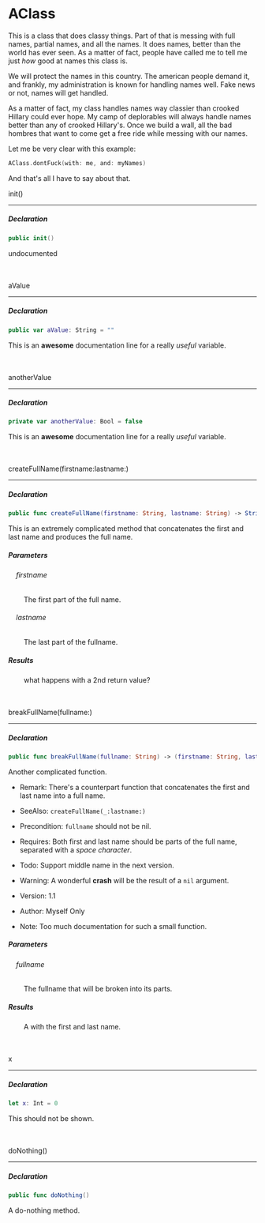 AClass
====

This is a class that does classy things.
Part of that is messing with full names, partial names, and all the names.
It does names, better than the world has ever seen.  As a matter of fact,
people have called me to tell me just *how* good at names this class is.

We will protect the names in this country.  The american people demand it,
and frankly, my administration is known for handling names well.  Fake
news or not, names will get handled.

As a matter of fact, my class handles names way classier than crooked Hillary
could ever hope.  My camp of deplorables will always handle names better than
any of crooked Hillary's.  Once we build a wall, all the bad hombres that 
want to come get a free ride while messing with our names.

Let me be very clear with this example:

```swift
AClass.dontFuck(with: me, and: myNames)
```

And that's all I have to say about that.


init()

---

##### Declaration

```swift
public init()
```

undocumented

<br />
<br />
aValue

---

##### Declaration

```swift
public var aValue: String = ""
```

This is an **awesome** documentation line for a really *useful* variable.

<br />
<br />
anotherValue

---

##### Declaration

```swift
private var anotherValue: Bool = false
```

This is an **awesome** documentation line for a really *useful* variable.

<br />
<br />
createFullName(firstname:lastname:)

---

##### Declaration

```swift
public func createFullName(firstname: String, lastname: String) -> String
```

This is an extremely complicated method that concatenates the first and last name and produces the full name.




##### Parameters

###### &nbsp;&nbsp;&nbsp;&nbsp;_firstname_
&nbsp;&nbsp;&nbsp;&nbsp;&nbsp;&nbsp;&nbsp;&nbsp;The first part of the full name.

###### &nbsp;&nbsp;&nbsp;&nbsp;_lastname_
&nbsp;&nbsp;&nbsp;&nbsp;&nbsp;&nbsp;&nbsp;&nbsp;The last part of the fullname.

##### Results
&nbsp;&nbsp;&nbsp;&nbsp;&nbsp;&nbsp;&nbsp;&nbsp;what happens with a 2nd return value?

<br />
<br />
breakFullName(fullname:)

---

##### Declaration

```swift
public func breakFullName(fullname: String) -> (firstname: String, lastname: String)
```

Another complicated function.


- Remark:
There's a counterpart function that concatenates the first and last name into a full name.

- SeeAlso:  `createFullName(_:lastname:)`

- Precondition: `fullname` should not be nil.
- Requires: Both first and last name should be parts of the full name, separated with a *space character*.

- Todo: Support middle name in the next version.

- Warning: A wonderful **crash** will be the result of a `nil` argument.

- Version: 1.1

- Author: Myself Only

- Note: Too much documentation for such a small function.


##### Parameters

###### &nbsp;&nbsp;&nbsp;&nbsp;_fullname_
&nbsp;&nbsp;&nbsp;&nbsp;&nbsp;&nbsp;&nbsp;&nbsp;The fullname that will be broken into its parts.

##### Results
&nbsp;&nbsp;&nbsp;&nbsp;&nbsp;&nbsp;&nbsp;&nbsp;A  with the first and last name.

<br />
<br />
x

---

##### Declaration

```swift
let x: Int = 0
```

This should not be shown.

<br />
<br />
doNothing()

---

##### Declaration

```swift
public func doNothing()
```

A do-nothing method.

<br />
<br />
